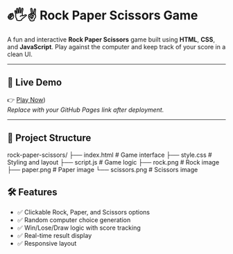 # ✊🖐✌️ Rock Paper Scissors Game

A fun and interactive **Rock Paper Scissors** game built using **HTML**, **CSS**, and **JavaScript**. Play against the computer and keep track of your score in a clean UI.

---

## 🚀 Live Demo

👉 [Play Now](https://gadeyeshwanth.github.io/RockPaperScissors/))  
*Replace with your GitHub Pages link after deployment.*

---

## 📁 Project Structure

rock-paper-scissors/
├── index.html # Game interface
├── style.css # Styling and layout
├── script.js # Game logic
├── rock.png # Rock image
├── paper.png # Paper image
└── scissors.png # Scissors image

## 🛠 Features

- ✅ Clickable Rock, Paper, and Scissors options
- ✅ Random computer choice generation
- ✅ Win/Lose/Draw logic with score tracking
- ✅ Real-time result display
- ✅ Responsive layout
